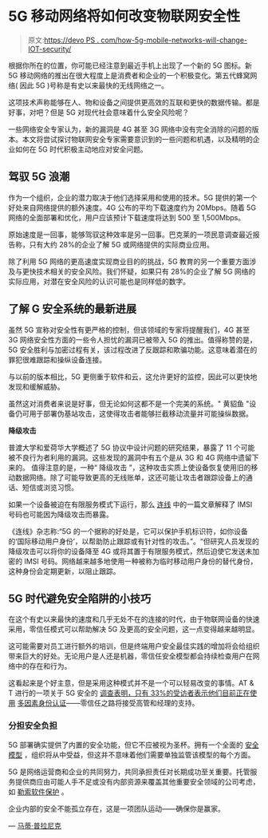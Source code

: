 # 5G 移动网络将如何改变物联网安全性

> 原文:[https://devo PS . com/how-5g-mobile-networks-will-change-IOT-security/](https://devops.com/how-5g-mobile-networks-will-change-iot-security/)

根据你所在的位置，你可能已经注意到最近手机上出现了一个新的 5G 图标。新 5G 移动网络的推出在很大程度上是消费者和企业的一个积极变化。第五代蜂窝网络( 因此 5G )号称是有史以来最快的无线网络之一。

这项技术声称能够在人、物和设备之间提供更高效的互联和更快的数据传输。都是好事，对吧？但是 5G 对现代社会意味着什么安全风险呢？

一些网络安全专家认为，新的漏洞是 4G 甚至 3G 网络中没有完全消除的问题的版本。本文将尝试探讨物联网安全专家需要意识到的一些问题和机遇，以及精明的企业如何在 5G 时代积极主动地应对安全问题。

## **驾驭 5G 浪潮**

作为一个组织，企业的潜力取决于他们选择采用和使用的技术。5G 提供的第一个好处来自网络提供的额外速度。4G 公布的平均下载速度约为 20Mbps。随着 5G 网络的全面部署和优化，用户应该预计下载速度将达到 500 至 1,500Mbps。

原始速度是一回事，能够驾驭这种效率是另一回事。巴克莱的一项民意调查[](https://home.barclays/news/2019/04/preparing-your-business-for-5g/)最近报告称，只有大约 28%的企业了解 5G 或网络提供的实际商业应用。

除了利用 5G 网络的更高速度实现商业目的的挑战，5G 教育的另一个重要方面涉及与更快技术相关的安全风险。我们怀疑，如果只有 28%的企业了解 5G 网络的实际应用，对潜在安全风险的认识可能也是同样低的数字。

## **了解 G 安全系统的最新进展**

虽然 5G 宣称对安全性有更严格的控制，但该领域的专家将提醒我们，4G 甚至 3G 网络安全性方面的一些令人担忧的漏洞已被带入 5G 的推出。值得称赞的是，5G 安全胜利与加密过程有关，该过程改进了反跟踪和欺骗功能。这意味着潜在的罪犯很难跟踪和操纵设备连接。

与以前的版本相比，5G 更侧重于软件和云，这允许更好的监控，因此可以更快地发现和缓解威胁。

虽然这对消费者来说是好事，但无论如何这都不是一个完美的系统。" 黄貂鱼 "设备仍可用于部署伪基站攻击，这使得攻击者能够拦截移动流量并可能操纵数据。

**降级攻击**

普渡大学和爱荷华大学概述了 5G 协议中设计问题的研究结果，暴露了 11 个可能被不良行为者利用的漏洞。这些发现的漏洞中有五个是从 3G 和 4G 网络中遗留下来的。 值得注意的是，一种“ 降级攻击 ”，这种攻击实质上使设备恢复使用旧的移动数据网络。除了可能导致更高的无线账单，这还可能让攻击者跟踪设备上的通话、短信或浏览习惯。

如果一个设备被迫在有限服务模式下运行，那么 [连线](https://www.wired.com/story/5g-vulnerabilities-downgrade-attacks/) 中的一篇文章解释了 IMSI 号码也可能因为降级攻击而暴露。

《连线》杂志称:“5G 的一个据称的好处是，它可以保护手机标识符，如你设备的‘国际移动用户身份’，以帮助防止跟踪或有针对性的攻击。”。“但研究人员发现的降级攻击可以将你的设备降至 4G 或将其置于有限服务模式，然后迫使它发送未加密的 IMSI 号码。网络越来越多地使用一种被称为临时移动用户身份的替代身份，这种身份会定期更新，以阻止跟踪。

## **5G 时代避免安全陷阱的小技巧**

在这个有史以来最快的速度和几乎无处不在的连接的时代，由于物联网设备的快速采用，零信任模式可以帮助解决 5G 及更高的安全问题，这一点变得越来越明显。

这可能需要对员工进行额外的培训，但是终端用户安全最佳实践的增加将会给组织带来巨大的好处。无论用户是人还是机器，零信任安全模型都会持续检查用户在网络中的存在和行为。

这看起来是个好主意，但是采用这种模式并不是一个可以轻易改变的事情。AT & T 进行的一项关于 5G 安全的 [调查表明，只有 33%的受访者表示他们目前正在使用](https://cybersecurity.att.com/blogs/security-essentials/att-cybersecurity-insights-report-security-at-the-speed-of-5g) [多因素身份认证](https://www.atlantic.net/hipaa-compliant-database-hosting/two-factor-authentication-vs-multi-factor-authentication-the-best-log-in-security/)——零信任之路将接受高管和经理的支持。

### **分担安全负担**

5G 部署确实提供了内置的安全功能，但它不应被视为圣杯。拥有一个全面的 [安全模型](https://www.tetradefense.com/cyber-risk-management/13-ways-to-protect-your-business-from-a-cyber-attack-in-2019/) ，组织将从中受益，但这并不意味着他们需要单独监管该模型的每个方面。

5G 是网络运营商和企业的共同努力，共同承担责任对长期成功至关重要。托管服务提供商应由可能人手不足或没有内部资源来覆盖其他重要安全领域的公司考虑，如 [勒索软件保护](https://www.atlantic.net/vps-hosting/ransomware-in-the-wild/) 。

企业内部的安全不能孤立存在，这是一项团队运动——确保你是赢家。

— [马蒂·普拉尼克](https://devops.com/author/marty-puranik/)